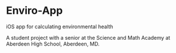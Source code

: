 # Enviro-App
iOS app for calculating environmental health

A student project with a senior at the Science and Math Academy at Aberdeen High School, Aberdeen, MD.
